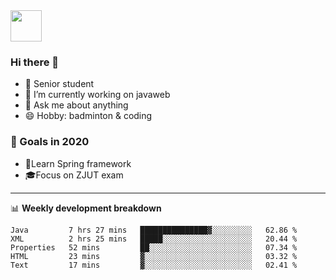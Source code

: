 <img src="https://github.com/egoist/egoist/raw/master/balloon.gif" width="50">

### Hi there 🐏

- 🌱 Senior student
- 🔭 I’m currently working on javaweb
- 💬 Ask me about anything
- 😄 Hobby: badminton & coding

### 🚀 Goals in 2020
+ 🍃Learn Spring framework
+ 🎓Focus on ZJUT exam
-------

📊 **Weekly development breakdown**
<!--START_SECTION:waka-->
```text
Java         7 hrs 27 mins   ███████████████▓░░░░░░░░░   62.86 % 
XML          2 hrs 25 mins   █████░░░░░░░░░░░░░░░░░░░░   20.44 % 
Properties   52 mins         ██░░░░░░░░░░░░░░░░░░░░░░░   07.34 % 
HTML         23 mins         ▓░░░░░░░░░░░░░░░░░░░░░░░░   03.32 % 
Text         17 mins         ▓░░░░░░░░░░░░░░░░░░░░░░░░   02.41 % 
```
<!--END_SECTION:waka-->
